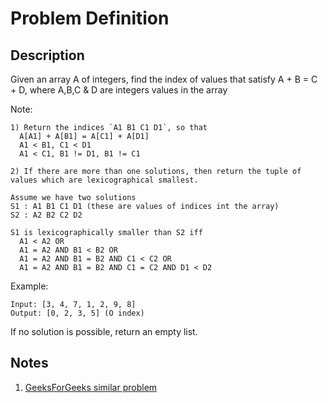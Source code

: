 # Problem Definition

## Description

Given an array A of integers, find the index of values that satisfy A + B = C + D, where A,B,C & D are integers values in the array

Note:

```plaintext
1) Return the indices `A1 B1 C1 D1`, so that
  A[A1] + A[B1] = A[C1] + A[D1]
  A1 < B1, C1 < D1
  A1 < C1, B1 != D1, B1 != C1

2) If there are more than one solutions, then return the tuple of values which are lexicographical smallest.

Assume we have two solutions
S1 : A1 B1 C1 D1 (these are values of indices int the array)
S2 : A2 B2 C2 D2

S1 is lexicographically smaller than S2 iff
  A1 < A2 OR
  A1 = A2 AND B1 < B2 OR
  A1 = A2 AND B1 = B2 AND C1 < C2 OR
  A1 = A2 AND B1 = B2 AND C1 = C2 AND D1 < D2
```

Example:

```plaintext
Input: [3, 4, 7, 1, 2, 9, 8]
Output: [0, 2, 3, 5] (O index)
```

If no solution is possible, return an empty list.

## Notes

1. [GeeksForGeeks similar problem](https://www.geeksforgeeks.org/split-array-two-equal-sum-subarrays/)